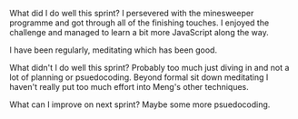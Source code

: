 What did I do well this sprint?
I persevered with the minesweeper programme and got through all of the finishing touches. I enjoyed the challenge and managed to learn a bit more JavaScript along the way.

I have been regularly, meditating which has been good. 

What didn't I do well this sprint?
Probably too much just diving in and not a lot of planning or psuedocoding. Beyond formal sit down meditating I haven't really put too much effort into Meng's other techniques.

What can I improve on next sprint?
Maybe some more psuedocoding.